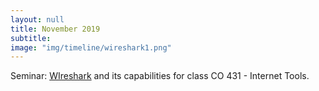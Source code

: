 ```yaml
---
layout: null
title: November 2019
subtitle:
image: "img/timeline/wireshark1.png"
---
```

Seminar: <a href = "https://www.wireshark.org/" target = "_blank">WIreshark</a> and its capabilities for class CO 431 - Internet Tools.
